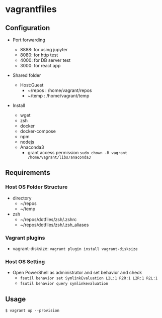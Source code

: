 # vagrantfiles

## Configuration

- Port forwarding

  - 8888: for using jupyter
  - 8080: for http test
  - 4000: for DB server test
  - 3000: for react app

- Shared folder

  - Host:Guest
    - ~/repos : /home/vagrant/repos
    - ~/temp : /home/vagrant/temp

- Install
  - wget
  - zsh
  - docker
  - docker-compose
  - npm
  - nodejs
  - Anaconda3
    - grant access permission `sudo chown -R vagrant /home/vagrant/libs/anaconda3`

## Requirements

### Host OS Folder Structure

- directory
  - ~/repos
  - ~/temp
- zsh
  - ~/repos/dotfiles/zsh/.zshrc
  - ~/repos/dotfiles/zsh/.zsh_aliases

### Vagrant plugins

- vagrant-disksize: `vagrant plugin install vagrant-disksize`

### Host OS Setting

- Open PowerShell as administrator and set behavior and check
  - `fsutil behavior set SymlinkEvaluation L2L:1 R2R:1 L2R:1 R2L:1`
  - `fsutil behavior query symlinkevaluation`

## Usage

`$ vagrant up --provision`
